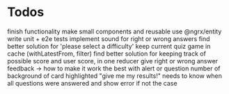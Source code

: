 # Todos

finish functionality
make small components and reusable
use @ngrx/entity
write unit + e2e tests
implement sound for right or wrong answers
find better solution for 'please select a difficulty'
keep current quiz game in cache (withLatestFrom, filter)
find better solution for keeping track of possible score and user score, in one reducer
give right or wrong answer feedback -> how to make it work the best with alert or question number of background of card highlighted
"give me my results!" needs to know when all questions were answered and show error if not the case
